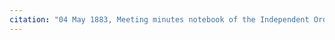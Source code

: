 ```yaml
---
citation: "04 May 1883, Meeting minutes notebook of the Independent Order of Good Templars, High Bridge Lodge No. 296, Tompkins County History Center, Ithaca NY."
---
```



